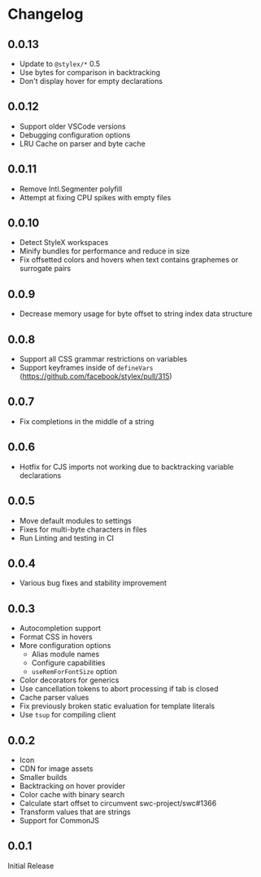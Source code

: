 # Changelog

## 0.0.13

- Update to `@stylex/*` 0.5
- Use bytes for comparison in backtracking
- Don't display hover for empty declarations

## 0.0.12

- Support older VSCode versions
- Debugging configuration options
- LRU Cache on parser and byte cache

## 0.0.11

- Remove Intl.Segmenter polyfill
- Attempt at fixing CPU spikes with empty files

## 0.0.10

- Detect StyleX workspaces
- Minify bundles for performance and reduce in size
- Fix offsetted colors and hovers when text contains graphemes or surrogate pairs

## 0.0.9

- Decrease memory usage for byte offset to string index data structure

## 0.0.8

- Support all CSS grammar restrictions on variables
- Support keyframes inside of `defineVars` (<https://github.com/facebook/stylex/pull/315>)

## 0.0.7

- Fix completions in the middle of a string

## 0.0.6

- Hotfix for CJS imports not working due to backtracking variable declarations

## 0.0.5

- Move default modules to settings
- Fixes for multi-byte characters in files
- Run Linting and testing in CI

## 0.0.4

- Various bug fixes and stability improvement

## 0.0.3

- Autocompletion support
- Format CSS in hovers
- More configuration options
  - Alias module names
  - Configure capabilities
  - `useRemForFontSize` option
- Color decorators for generics
- Use cancellation tokens to abort processing if tab is closed
- Cache parser values
- Fix previously broken static evaluation for template literals
- Use `tsup` for compiling client

## 0.0.2

- Icon
- CDN for image assets
- Smaller builds
- Backtracking on hover provider
- Color cache with binary search
- Calculate start offset to circumvent swc-project/swc#1366
- Transform values that are strings
- Support for CommonJS

## 0.0.1

Initial Release
